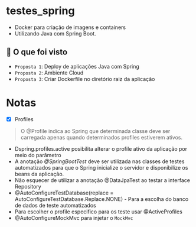 # testes_spring

* Docker para criação de imagens e containers 
* Utilizando Java com Spring Boot.

## :hammer: O que foi visto

- `Proposta 1`: Deploy de aplicações Java com Spring
- `Proposta 2`: Ambiente Cloud
- `Proposta 3`: Criar Dockerfile no diretório raiz da aplicação

# Notas
- [x] Profiles 
> O @Profile indica ao Spring que determinada classe deve ser carregada apenas quando determinados profiles estiverem ativos.
- Dspring.profiles.active posibilita  alterar o profile ativo da aplicação por meio do parâmetro
- A anotação _@SpringBootTest_ deve ser utilizada nas classes de testes automatizados para que o Spring inicialize o servidor e disponibilize os beans da aplicação.
- Não esquecer de utilizar a anotação @DataJpaTest ao testar a interface Repository 
- @AutoConfigureTestDatabase(replace = AutoConfigureTestDatabase.Replace.NONE) - Para a escolha do banco de dados de teste automatizados
- Para escolher o profile especifico para os teste usar @ActiveProfiles
- @AutoConfigureMockMvc para injetar o `MockMvc`


